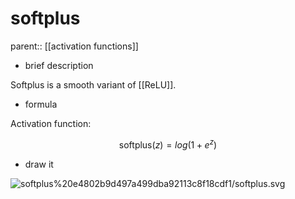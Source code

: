 # softplus

parent:: [[activation functions]]

- brief description

Softplus is a smooth variant of [[ReLU]].

- formula

Activation function:

$$
\textrm{softplus}(z) = log(1+e^z)
$$

- draw it

![softplus%20e4802b9d497a499dba92113c8f18cdf1/softplus.svg](softplus.svg)
